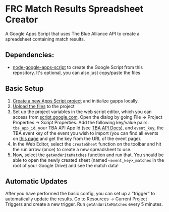 # FRC Match Results Spreadsheet Creator
A Google Apps Script that uses The Blue Alliance API to create a spreadsheet containing match results.

## Dependencies:
 - [node-google-apps-script](https://github.com/danthareja/node-google-apps-script) to create the Google Script from this repository. It's optional, you can also just copy/paste the files

## Basic Setup
 1. [Create a new Apps Script project](https://github.com/danthareja/node-google-apps-script#32-a-new-apps-script-project) and initialize gapps locally.
 2. [Upload the files](https://github.com/danthareja/node-google-apps-script#5-upload-new-files) to the project
 3. Set up the project variables in the web script editor, which you can access from [script.google.com](http://script.google.com). Open the dialog by going File -> Project Properties -> Script Properties. Add the following key/value pairs: `tba_app_id`, your TBA API App Id (see [TBA API Docs](http://www.thebluealliance.com/apidocs)), and `event_key`, the TBA event key of the event you wish to import (you can find all events on [this page](http://www.thebluealliance.com/events) and get the key from the URL of the event page).
 4. In the Web Editor, select the `createSheet` function on the toolbar and hit the run arrow (once) to create a new spreadsheet to use.
 5. Now, select the `getAndWriteMatches` function and run that. You should be able to open the newly created sheet (named `<event_key>_matches` in the root of your Google Drive) and see the match data!

## Automatic Updates
After you have performed the basic config, you can set up a "trigger" to automatically update the results. Go to Resources -> Current Project Triggers and create a new trigger. Run `getAndWriteMatches` every 5 minutes.
